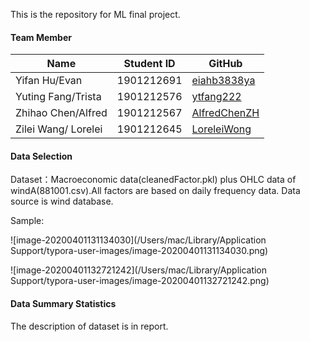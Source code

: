 This is the repository for ML final project.

#### Team Member

| Name                | Student ID | GitHub                                          |
| ------------------- | ---------- | ----------------------------------------------- |
| Yifan Hu/Evan       | 1901212691 | [eiahb3838ya](https://github.com/eiahb3838ya)   |
| Yuting Fang/Trista  | 1901212576 | [ytfang222](https://github.com/ytfang222)       |
| Zhihao Chen/Alfred  | 1901212567 | [AlfredChenZH](https://github.com/AlfredChenZH) |
| Zilei Wang/ Lorelei | 1901212645 | [LoreleiWong](https://github.com/LoreleiWong)   |

#### Data Selection

Dataset：Macroeconomic data(cleanedFactor.pkl) plus OHLC data of windA(881001.csv).All factors are based on daily frequency data. Data source is wind database.

Sample:

![image-20200401131134030](/Users/mac/Library/Application Support/typora-user-images/image-20200401131134030.png)

![image-20200401132721242](/Users/mac/Library/Application Support/typora-user-images/image-20200401132721242.png)

#### Data Summary Statistics 

The description of dataset is in report.